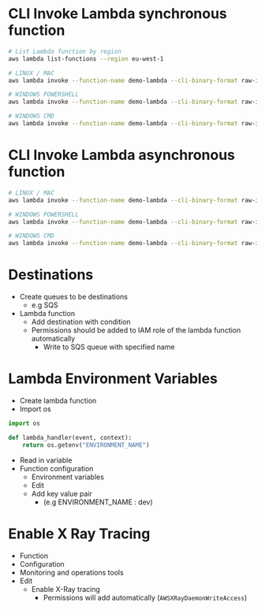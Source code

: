 # CLI Invoke Lambda synchronous function

```bash
# List Lambda function by region
aws lambda list-functions --region eu-west-1

# LINUX / MAC
aws lambda invoke --function-name demo-lambda --cli-binary-format raw-in-base64-out --payload '{"key1": "value1", "key2": "value2", "key3": "value3" }' --region eu-west-2 response.json

# WINDOWS POWERSHELL
aws lambda invoke --function-name demo-lambda --cli-binary-format raw-in-base64-out --payload '{\"key1\": \"value1\", \"key2\": \"value2\", \"key3\": \"value3\" }' --region eu-west-1 response.json

# WINDOWS CMD
aws lambda invoke --function-name demo-lambda --cli-binary-format raw-in-base64-out --payload "{""key1"":""value1"",""key2"":""value2"",""key3"":""value3""}" --region eu-west-1 response.json
```

# CLI Invoke Lambda asynchronous function

```bash
# LINUX / MAC
aws lambda invoke --function-name demo-lambda --cli-binary-format raw-in-base64-out --payload '{"key1": "value1", "key2": "value2", "key3": "value3" }' --invocation-type Event --region eu-west-1 response.json

# WINDOWS POWERSHELL
aws lambda invoke --function-name demo-lambda --cli-binary-format raw-in-base64-out --payload '{\"key1\": \"value1\", \"key2\": \"value2\", \"key3\": \"value3\" }' --invocation-type Event --region eu-west-1 response.json

# WINDOWS CMD
aws lambda invoke --function-name demo-lambda --cli-binary-format raw-in-base64-out --payload "{""key1"":""value1"",""key2"":""value2"",""key3"":""value3""}" --invocation-type Event --region eu-west-1 response.json
```

# Destinations

- Create queues to be destinations
	- e.g SQS
- Lambda function
	- Add destination with condition
	- Permissions should be added to IAM role of the lambda function automatically
		- Write to SQS queue with specified name

# Lambda Environment Variables

- Create lambda function
- Import os
```python
import os

def lambda_handler(event, context):
    return os.getenv("ENVIRONMENT_NAME")
```
- Read in variable
- Function configuration
	- Environment variables
	- Edit
	- Add key value pair 
		- (e.g ENVIRONMENT_NAME : dev)

# Enable X Ray Tracing

- Function
- Configuration
- Monitoring and operations tools
- Edit
	- Enable X-Ray tracing
		- Permissions will add automatically (`AWSXRayDaemonWriteAccess`)
